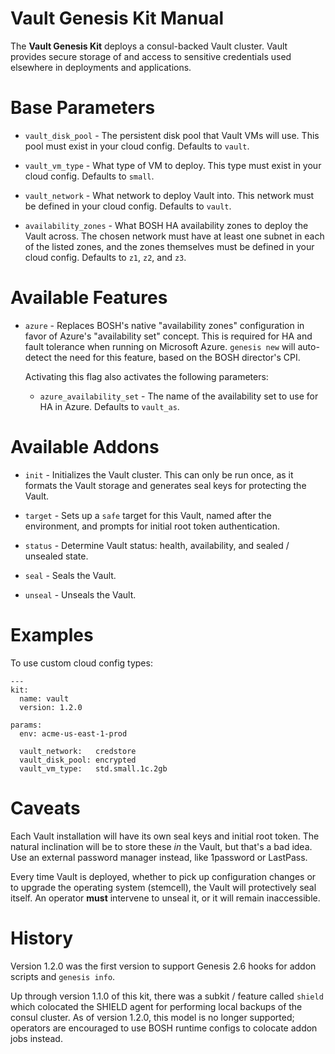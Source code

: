 # Vault Genesis Kit Manual

The **Vault Genesis Kit** deploys a consul-backed Vault cluster.
Vault provides secure storage of and access to sensitive
credentials used elsewhere in deployments and applications.

# Base Parameters

- `vault_disk_pool` - The persistent disk pool that Vault VMs will
  use.  This pool must exist in your cloud config.  Defaults to
  `vault`.

- `vault_vm_type` - What type of VM to deploy.  This type must
  exist in your cloud config.  Defaults to `small`.

- `vault_network` - What network to deploy Vault into.  This
  network must be defined in your cloud config.  Defaults to
  `vault`.

- `availability_zones` - What BOSH HA availability zones to deploy
  the Vault across.  The chosen network must have at least one
  subnet in each of the listed zones, and the zones themselves
  must be defined in your cloud config.  Defaults to `z1`, `z2`,
  and `z3`.

# Available Features

- `azure` - Replaces BOSH's native "availability zones"
  configuration in favor of Azure's "availability set" concept.
  This is required for HA and fault tolerance when running on
  Microsoft Azure.  `genesis new` will auto-detect the need for
  this feature, based on the BOSH director's CPI.

  Activating this flag also activates the following parameters:

  - `azure_availability_set` - The name of the availability set to
    use for HA in Azure.  Defaults to `vault_as`.

# Available Addons

- `init` - Initializes the Vault cluster.  This can only be run
  once, as it formats the Vault storage and generates seal keys
  for protecting the Vault.

- `target` - Sets up a `safe` target for this Vault, named after
  the environment, and prompts for initial root token
  authentication.

- `status` - Determine Vault status: health, availability, and
  sealed / unsealed state.

- `seal` - Seals the Vault.

- `unseal` - Unseals the Vault.

# Examples

To use custom cloud config types:

```
---
kit:
  name: vault
  version: 1.2.0

params:
  env: acme-us-east-1-prod

  vault_network:   credstore
  vault_disk_pool: encrypted
  vault_vm_type:   std.small.1c.2gb
```

# Caveats

Each Vault installation will have its own seal keys and initial
root token.  The natural inclination will be to store these _in_
the Vault, but that's a bad idea.  Use an external password
manager instead, like 1password or LastPass.

Every time Vault is deployed, whether to pick up configuration
changes or to upgrade the operating system (stemcell), the Vault
will protectively seal itself.  An operator **must** intervene to
unseal it, or it will remain inaccessible.

# History

Version 1.2.0 was the first version to support Genesis 2.6 hooks
for addon scripts and `genesis info`.

Up through version 1.1.0 of this kit, there was a subkit / feature
called `shield` which colocated the SHIELD agent for performing
local backups of the consul cluster.  As of version 1.2.0, this
model is no longer supported; operators are encouraged to use BOSH
runtime configs to colocate addon jobs instead.
